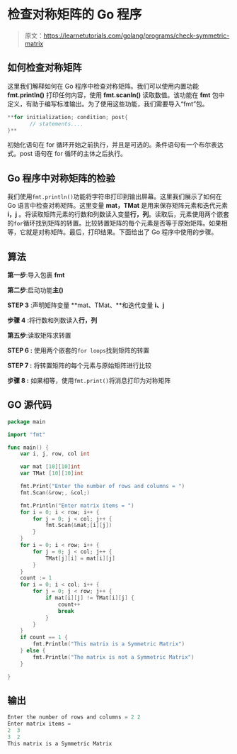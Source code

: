 # 检查对称矩阵的 Go 程序

> 原文：<https://learnetutorials.com/golang/programs/check-symmetric-matrix>

## 如何检查对称矩阵

这里我们解释如何在 Go 程序中检查对称矩阵。我们可以使用内置功能 **fmt.println()** 打印任何内容，使用 **fmt.scanln()** 读取数值。该功能在 **fmt** 包中定义，有助于编写标准输出。为了使用这些功能，我们需要导入“fmt”包。

```go
**for initialization; condition; post{
       // statements....
}** 

```

初始化语句在 for 循环开始之前执行，并且是可选的。条件语句有一个布尔表达式。post 语句在 for 循环的主体之后执行。

## Go 程序中对称矩阵的检验

我们使用`fmt.println()`功能将字符串打印到输出屏幕。这里我们展示了如何在 Go 语言中检查对称矩阵。这里变量 **mat，TMat** 是用来保存矩阵元素和迭代元素 **i，j** 。将读取矩阵元素的行数和列数读入变量**行，列**。读取后，元素使用两个嵌套的`for`循环找到矩阵的转置。比较转置矩阵的每个元素是否等于原始矩阵。如果相等，它就是对称矩阵。最后，打印结果。下面给出了 Go 程序中使用的步骤。

## 算法

**第一步**:导入包裹 **fmt**

**第二步**:启动功能**主()**

**STEP 3** :声明矩阵变量 **mat、TMat、**和迭代变量 **i、j**

**步骤 4** :将行数和列数读入**行，列**

**第五步**:读取矩阵求转置

****STEP 6** :** 使用两个嵌套的`for loops`找到矩阵的转置

****STEP 7** :** 将转置矩阵的每个元素与原始矩阵进行比较

****步骤 8** :** 如果相等，使用`fmt.print()`将消息打印为对称矩阵

## GO 源代码

```go
package main

import "fmt"

func main() {
    var i, j, row, col int

    var mat [10][10]int
    var TMat [10][10]int

    fmt.Print("Enter the number of rows and columns = ")
    fmt.Scan(&row;, &col;)

    fmt.Println("Enter matrix items = ")
    for i = 0; i < row; i++ {
        for j = 0; j < col; j++ {
            fmt.Scan(&mat;[i][j])
        }
    }
    for i = 0; i < row; i++ {
        for j = 0; j < col; j++ {
            TMat[j][i] = mat[i][j]
        }
    }
    count := 1
    for i = 0; i < col; i++ {
        for j = 0; j < row; j++ {
            if mat[i][j] != TMat[i][j] {
                count++
                break
            }
        }
    }
    if count == 1 {
        fmt.Println("This matrix is a Symmetric Matrix")
    } else {
        fmt.Println("The matrix is not a Symmetric Matrix")
    }

}

```

## 输出

```go
Enter the number of rows and columns = 2 2
Enter matrix items = 
2  3
3  2
This matrix is a Symmetric Matrix
```